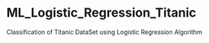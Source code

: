 # ML_Logistic_Regression_Titanic
Classification of Titanic DataSet using Logistic Regression Algorithm
